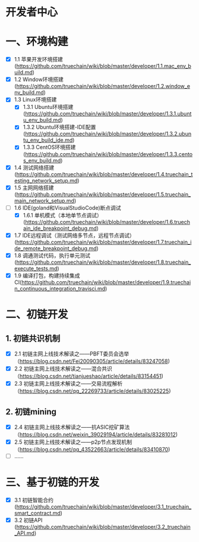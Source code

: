 开发者中心
==========================================

# 一、环境构建
- [x] 1.1 苹果开发环境搭建(https://github.com/truechain/wiki/blob/master/developer/1.1.mac_env_build.md)
- [x] 1.2 Window环境搭建(https://github.com/truechain/wiki/blob/master/developer/1.2.window_env_build.md)
- [x] 1.3 Linux环境搭建
    - [x] 1.3.1 Ubuntu环境搭建(https://github.com/truechain/wiki/blob/master/developer/1.3.1.ubuntu_env_build.md)
	- [x] 1.3.2 Ubuntu环境搭建-IDE配置(https://github.com/truechain/wiki/blob/master/developer/1.3.2.ubuntu_env_build_ide.md)
	- [x] 1.3.3 CentOS环境搭建(https://github.com/truechain/wiki/blob/master/developer/1.3.3.centos_env_build.md)	
- [x] 1.4 测试网络搭建(https://github.com/truechain/wiki/blob/master/developer/1.4.truechain_testing_network_setup.md)
- [x] 1.5 主网网络搭建(https://github.com/truechain/wiki/blob/master/developer/1.5.truechain_main_network_setup.md)
- [ ] 1.6 IDE(goland和VisualStudioCode)断点调试
   - [x] 1.6.1 单机模式（本地单节点调试）(https://github.com/truechain/wiki/blob/master/developer/1.6.truechain_ide_breakpoint_debug.md)
- [x] 1.7 IDE远程调试（测试网络多节点，远程节点调试）(https://github.com/truechain/wiki/blob/master/developer/1.7.truechain_ide_remote_breakpoint_debug.md)
- [x] 1.8 调通测试代码，执行单元测试(https://github.com/truechain/wiki/blob/master/developer/1.8.truechain_execute_tests.md)
- [x] 1.9 编译打包，构建持续集成CI(https://github.com/truechain/wiki/blob/master/developer/1.9.truechain_continuous_integration_travisci.md)

# 二、初链开发
## 1. 初链共识机制
- [x] 2.1 初链主网上线技术解读之——PBFT委员会选举 （https://blog.csdn.net/Fei20090305/article/details/83247058)
- [x] 2.2 初链主网上线技术解读之——混合共识（https://blog.csdn.net/tianjueshao/article/details/83154451)
- [x] 2.3 初链主网上线技术解读之——交易流程解析（https://blog.csdn.net/qq_22269733/article/details/83025225)

## 2. 初链mining
- [x] 2.4 初链主网上线技术解读之——抗ASIC挖矿算法（https://blog.csdn.net/weixin_39029194/article/details/83281012)
- [x] 2.5 初链主网上线技术解读之——p2p节点发现机制（https://blog.csdn.net/qq_43522663/article/details/83410870)
- [ ] ……

# 三、基于初链的开发
- [x] 3.1 初链智能合约 (https://github.com/truechain/wiki/blob/master/developer/3.1_truechain_smart_contract.md)
- [x] 3.2 初链API (https://github.com/truechain/wiki/blob/master/developer/3.2_truechain_API.md)

